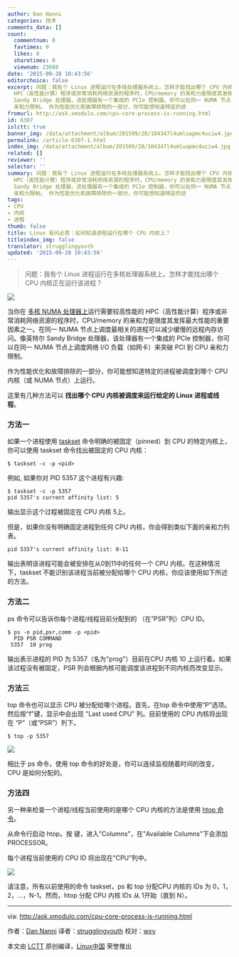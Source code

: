 ```yaml
---
author: Dan Nanni
categories: 技术
comments_data: []
count:
  commentnum: 0
  favtimes: 9
  likes: 0
  sharetimes: 0
  viewnum: 23668
date: '2015-09-28 10:43:56'
editorchoice: false
excerpt: 问题：我有个 Linux 进程运行在多核处理器系统上。怎样才能找出哪个 CPU 内核正在运行该进程？   当你在 多核 NUMA 处理器上运行需要较高性能的
  HPC（高性能计算）程序或非常消耗网络资源的程序时，CPU/memory 的亲和力是限度其发挥最大性能的重要因素之一。在同一 NUMA 节点上调度最相关的进程可以减少缓慢的远程内存访问。像英特尔
  Sandy Bridge 处理器，该处理器有一个集成的 PCIe 控制器，你可以在同一 NUMA 节点上调度网络 I/O 负载（如网卡）来突破 PCI 到 CPU
  亲和力限制。 作为性能优化和故障排除的一部分，你可能想知道特定的进
fromurl: http://ask.xmodulo.com/cpu-core-process-is-running.html
id: 6307
islctt: true
banner_img: /data/attachment/album/201509/28/104347l4umluapmc4uciw4.jpg
permalink: /article-6307-1.html
index_img: /data/attachment/album/201509/28/104347l4umluapmc4uciw4.jpg.thumb.jpg
related: []
reviewer: ''
selector: ''
summary: 问题：我有个 Linux 进程运行在多核处理器系统上。怎样才能找出哪个 CPU 内核正在运行该进程？   当你在 多核 NUMA 处理器上运行需要较高性能的
  HPC（高性能计算）程序或非常消耗网络资源的程序时，CPU/memory 的亲和力是限度其发挥最大性能的重要因素之一。在同一 NUMA 节点上调度最相关的进程可以减少缓慢的远程内存访问。像英特尔
  Sandy Bridge 处理器，该处理器有一个集成的 PCIe 控制器，你可以在同一 NUMA 节点上调度网络 I/O 负载（如网卡）来突破 PCI 到 CPU
  亲和力限制。 作为性能优化和故障排除的一部分，你可能想知道特定的进
tags:
- CPU
- 内核
- 进程
thumb: false
title: Linux 有问必答：如何知道进程运行在哪个 CPU 内核上？
titleindex_img: false
translator: strugglingyouth
updated: '2015-09-28 10:43:56'
---
```



> 
> 问题：我有个 Linux 进程运行在多核处理器系统上。怎样才能找出哪个 CPU 内核正在运行该进程？
> 
> 
> 


![](/data/attachment/album/201509/28/104347l4umluapmc4uciw4.jpg)


当你在 [多核 NUMA 处理器上](http://xmodulo.com/identify-cpu-processor-architecture-linux.html)运行需要较高性能的 HPC（高性能计算）程序或非常消耗网络资源的程序时，CPU/memory 的亲和力是限度其发挥最大性能的重要因素之一。在同一 NUMA 节点上调度最相关的进程可以减少缓慢的远程内存访问。像英特尔 Sandy Bridge 处理器，该处理器有一个集成的 PCIe 控制器，你可以在同一 NUMA 节点上调度网络 I/O 负载（如网卡）来突破 PCI 到 CPU 亲和力限制。


作为性能优化和故障排除的一部分，你可能想知道特定的进程被调度到哪个 CPU 内核（或 NUMA 节点）上运行。


这里有几种方法可以 **找出哪个 CPU 内核被调度来运行给定的 Linux 进程或线程**。


### 方法一


如果一个进程使用 [taskset](http://xmodulo.com/run-program-process-specific-cpu-cores-linux.html) 命令明确的被固定（pinned）到 CPU 的特定内核上，你可以使用 taskset 命令找出被固定的 CPU 内核：



```
$ taskset -c -p <pid>

```

例如, 如果你对 PID 5357 这个进程有兴趣:



```
$ taskset -c -p 5357  
pid 5357's current affinity list: 5
```

输出显示这个过程被固定在 CPU 内核 5上。


但是，如果你没有明确固定进程到任何 CPU 内核，你会得到类似下面的亲和力列表。



```
pid 5357's current affinity list: 0-11

```

输出表明该进程可能会被安排在从0到11中的任何一个 CPU 内核。在这种情况下，taskset 不能识别该进程当前被分配给哪个 CPU 内核，你应该使用如下所述的方法。


### 方法二


ps 命令可以告诉你每个进程/线程目前分配到的 （在“PSR”列）CPU ID。



```
$ ps -o pid,psr,comm -p <pid>  
  PID PSR COMMAND  
 5357  10 prog
```

输出表示进程的 PID 为 5357（名为"prog"）目前在CPU 内核 10 上运行着。如果该过程没有被固定，PSR 列会根据内核可能调度该进程到不同内核而改变显示。


### 方法三


top 命令也可以显示 CPU 被分配给哪个进程。首先，在top 命令中使用“P”选项。然后按“f”键，显示中会出现 "Last used CPU" 列。目前使用的 CPU 内核将出现在 “P”（或“PSR”）列下。



```
$ top -p 5357

```

![](/data/attachment/album/201509/28/104359y4zi4xoggoxco9px.jpg)


相比于 ps 命令，使用 top 命令的好处是，你可以连续监视随着时间的改变， CPU 是如何分配的。


### 方法四


另一种来检查一个进程/线程当前使用的是哪个 CPU 内核的方法是使用 [htop 命令](/article-3141-1.html)。


从命令行启动 htop。按 键，进入"Columns"，在"Available Columns"下会添加 PROCESSOR。


每个进程当前使用的 CPU ID 将出现在“CPU”列中。


![](/data/attachment/album/201509/28/104359cd33kbajggc7jjg1.jpg)


请注意，所有以前使用的命令 taskset，ps 和 top 分配CPU 内核的 IDs 为 0，1，2，...，N-1。然而，htop 分配 CPU 内核 IDs 从 1开始（直到 N）。




---


via: <http://ask.xmodulo.com/cpu-core-process-is-running.html>


作者：[Dan Nanni](http://ask.xmodulo.com/author/nanni) 译者：[strugglingyouth](https://github.com/strugglingyouth) 校对：[wxy](https://github.com/wxy)


本文由 [LCTT](https://github.com/LCTT/TranslateProject) 原创编译，[Linux中国](https://linux.cn/) 荣誉推出